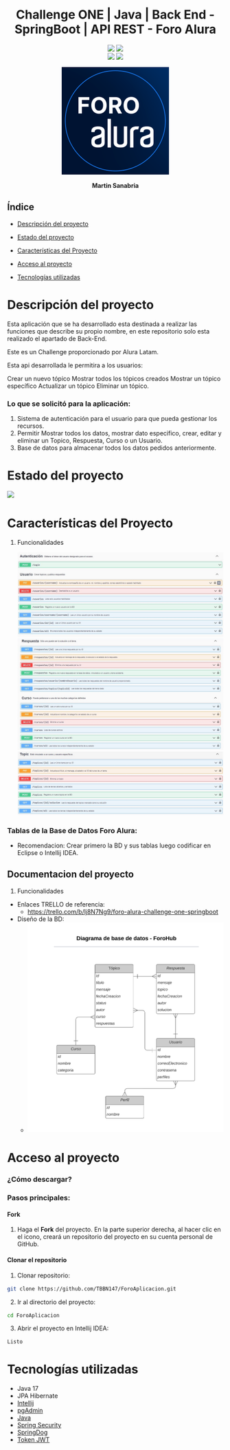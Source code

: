 
<div align="center">
   <h1>Challenge ONE | Java | Back End - SpringBoot | API REST - Foro Alura</h1>
</div>


<p align="center">
  <img src="https://img.shields.io/badge/Alura_ONE-Challenge%234-orange">
  <img src="https://img.shields.io/badge/Status-finalizado-blue"><br>
  <img src="https://img.shields.io/badge/Java-17-red">
  <img src="https://img.shields.io/badge/Versión-1.0-green">
</p>

<p align="center" >
     <img width="250" heigth="250" src="src/main/resources/img_readme/foro_alura_img.png">
</p>

<p align="center">
<strong>Martin Sanabria </strong></br>
</p>

## Índice

* [Descripción del proyecto](#descripción-del-proyecto)

* [Estado del proyecto](#estado-del-proyecto)

* [️Características del Proyecto](#características-del-Proyecto)

* [Acceso al proyecto](#acceso-proyecto)

* [Tecnologías utilizadas](#tecnologías-utilizadas)

# Descripción del proyecto
<p>Esta aplicación que se ha desarrollado esta destinada a realizar las funciones que describe su propio nombre, en este repositorio solo esta realizado el apartado de Back-End.

Este es un Challenge proporcionado por Alura Latam.

Esta api desarrollada le permitira a los usuarios:

Crear un nuevo tópico
Mostrar todos los tópicos creados
Mostrar un tópico específico
Actualizar un tópico
Eliminar un tópico.</p>


### Lo que se solicitó para la aplicación:
1. Sistema de autenticación para el usuario para que pueda gestionar los recursos.
2. Permitir Mostrar todos los datos, mostrar dato especifico, crear, editar y eliminar un Topico, Respuesta, Curso o un Usuario.
3. Base de datos para almacenar todos los datos pedidos anteriormente.


# Estado del proyecto
<p>
   <img src="https://img.shields.io/badge/STATUS-ESTA%20CONCLUIDO-green">
</p>



# Características del Proyecto
1. Funcionalidades
   
   ![Funcionalidad_1.jpg](src/main/resources/img_readme/Funcionalidad_1.jpg)
   ![Funcionalidad_2.jpg](src/main/resources/img_readme/Funcionalidad_2.jpg)
   ![Funcionalidad_3.jpg](src/main/resources/img_readme/Funcionalidad_3.jpg)

### Tablas de la Base de Datos Foro Alura:
- Recomendacion: Crear primero la BD y sus tablas luego codificar en Eclipse o Intellij IDEA.

## Documentacion del proyecto
1. Funcionalidades
* Enlaces TRELLO de referencia:
    * https://trello.com/b/lj8N7Ng9/foro-alura-challenge-one-springboot
* Diseño de la BD:
    * ![diagrama_base_de_datos_forohub.png](src/main/resources/img_readme/diagrama_base_de_datos_forohub.png)
# Acceso al proyecto
### ¿Cómo descargar?
### Pasos principales:


#### Fork
1. Haga el **Fork** del proyecto. En la parte superior derecha, al hacer clic en el icono, creará un repositorio del proyecto en su cuenta personal de GitHub.

#### Clonar el repositorio

1. Clonar repositorio:

```zsh
git clone https://github.com/TBBN147/ForoAplicacion.git
```
2. Ir al directorio del proyecto:

```zsh
cd ForoAplicacion
```
3. Abrir el proyecto en Intellij IDEA:

```zsh
Listo
```

# Tecnologías utilizadas
-  Java 17
- JPA Hibernate
- [Intellij](https://www.jetbrains.com/idea/)
- [pgAdmin](https://www.pgadmin.org/)
- [Java](https://www.java.com/en/)
- [Spring Security](https://start.spring.io/)
- [SpringDog](https://springdoc.org/)
- [Token JWT](https://jwt.io/)





